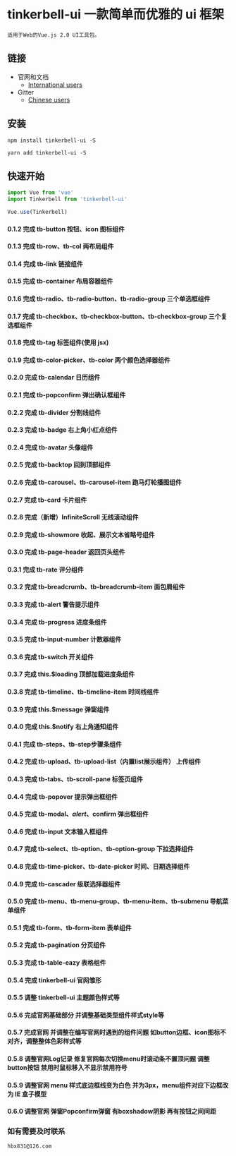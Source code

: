 <!--
 * @Author: your name
 * @Date: 2021-03-16 13:46:50
 * @LastEditTime: 2021-07-30 15:55:09
 * @LastEditors: Please set LastEditors
 * @Description: In User Settings Edit
 * @FilePath: /hx/README.md
-->

# tinkerbell-ui 一款简单而优雅的 ui 框架


```
适用于Web的Vue.js 2.0 UI工具包。
```
## 链接
- 官网和文档
  - [International users](http://tinkerbell.top)
- Gitter
  - [Chinese users](https://github.com/hanbingxu82/tinkerbell-ui)

## 安装
```shell
npm install tinkerbell-ui -S

yarn add tinkerbell-ui -S
```

## 快速开始
``` javascript
import Vue from 'vue'
import Tinkerbell from 'tinkerbell-ui'

Vue.use(Tinkerbell)

```

#### 0.1.2 完成 tb-button 按钮、icon 图标组件

#### 0.1.3 完成 tb-row、tb-col 两布局组件

#### 0.1.4 完成 tb-link 链接组件

#### 0.1.5 完成 tb-container 布局容器组件

#### 0.1.6 完成 tb-radio、tb-radio-button、tb-radio-group 三个单选框组件

#### 0.1.7 完成 tb-checkbox、tb-checkbox-button、tb-checkbox-group 三个复选框组件

#### 0.1.8 完成 tb-tag 标签组件(使用 jsx)

#### 0.1.9 完成 tb-color-picker、tb-color 两个颜色选择器组件

#### 0.2.0 完成 tb-calendar 日历组件

#### 0.2.1 完成 tb-popconfirm 弹出确认框组件

#### 0.2.2 完成 tb-divider 分割线组件

#### 0.2.3 完成 tb-badge 右上角小红点组件

#### 0.2.4 完成 tb-avatar 头像组件

#### 0.2.5 完成 tb-backtop 回到顶部组件

#### 0.2.6 完成 tb-carousel、tb-carousel-item 跑马灯轮播图组件

#### 0.2.7 完成 tb-card 卡片组件

#### 0.2.8 完成（新增）InfiniteScroll 无线滚动组件

#### 0.2.9 完成 tb-showmore 收起、展示文本省略号组件

#### 0.3.0 完成 tb-page-header 返回页头组件

#### 0.3.1 完成 tb-rate 评分组件

#### 0.3.2 完成 tb-breadcrumb、tb-breadcrumb-item 面包屑组件

#### 0.3.3 完成 tb-alert 警告提示组件

#### 0.3.4 完成 tb-progress 进度条组件

#### 0.3.5 完成 tb-input-number 计数器组件

#### 0.3.6 完成 tb-switch 开关组件

#### 0.3.7 完成 this.$loading 顶部加载进度条组件

#### 0.3.8 完成 tb-timeline、tb-timeline-item 时间线组件

#### 0.3.9 完成 this.$message 弹窗组件

#### 0.4.0 完成 this.$notify 右上角通知组件

#### 0.4.1 完成 tb-steps、tb-step步骤条组件

#### 0.4.2 完成 tb-upload、tb-upload-list（内置list展示组件） 上传组件

#### 0.4.3 完成 tb-tabs、tb-scroll-pane 标签页组件

#### 0.4.4 完成 tb-popover 提示弹出框组件

#### 0.4.5 完成 tb-modal、$alert、$confirm 弹出框组件

#### 0.4.6 完成 tb-input 文本输入框组件

#### 0.4.7 完成 tb-select、tb-option、tb-option-group 下拉选择组件

#### 0.4.8 完成 tb-time-picker、tb-date-picker 时间、日期选择组件

#### 0.4.9 完成 tb-cascader 级联选择器组件

#### 0.5.0 完成 tb-menu、tb-menu-group、tb-menu-item、tb-submenu 导航菜单组件

#### 0.5.1 完成 tb-form、tb-form-item 表单组件

#### 0.5.2 完成 tb-pagination 分页组件

#### 0.5.3 完成 tb-table-eazy 表格组件

#### 0.5.4 完成 tinkerbell-ui 官网雏形

#### 0.5.5 调整 tinkerbell-ui 主题颜色样式等

#### 0.5.6 完成官网基础部分  并调整基础类型组件样式style等

#### 0.5.7 完成官网  并调整在编写官网时遇到的组件问题 如button边框、icon图标不对齐，调整整体色彩样式等

#### 0.5.8 调整官网Log记录 修复官网每次切换menu时滚动条不置顶问题 调整button按钮  禁用时鼠标移入不显示禁用符号

#### 0.5.9 调整官网 menu 样式底边框线变为白色 并为3px，menu组件对应下边框改为 IE 盒子模型

#### 0.6.0 调整官网 弹窗Popconfirm弹窗 有boxshadow阴影 再有按钮之间间距

### 如有需要及时联系

```
hbx831@126.com
```


